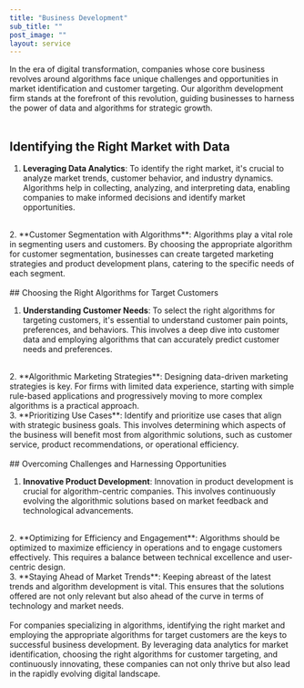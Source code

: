 ```yaml
---
title: "Business Development"
sub_title: ""
post_image: ""
layout: service
---
```


In the era of digital transformation, companies whose core business revolves around algorithms face unique challenges and opportunities in market identification and customer targeting. Our algorithm development firm stands at the forefront of this revolution, guiding businesses to harness the power of data and algorithms for strategic growth.
<br/>
<br/>
## Identifying the Right Market with Data

1. **Leveraging Data Analytics**: To identify the right market, it's crucial to analyze market trends, customer behavior, and industry dynamics. Algorithms help in collecting, analyzing, and interpreting data, enabling companies to make informed decisions and identify market opportunities.
<br/>
2. **Customer Segmentation with Algorithms**: Algorithms play a vital role in segmenting users and customers. By choosing the appropriate algorithm for customer segmentation, businesses can create targeted marketing strategies and product development plans, catering to the specific needs of each segment.
<br/>
<br/>
## Choosing the Right Algorithms for Target Customers

1. **Understanding Customer Needs**: To select the right algorithms for targeting customers, it's essential to understand customer pain points, preferences, and behaviors. This involves a deep dive into customer data and employing algorithms that can accurately predict customer needs and preferences.
<br/>
2. **Algorithmic Marketing Strategies**: Designing data-driven marketing strategies is key. For firms with limited data experience, starting with simple rule-based applications and progressively moving to more complex algorithms is a practical approach.
<br/>
3. **Prioritizing Use Cases**: Identify and prioritize use cases that align with strategic business goals. This involves determining which aspects of the business will benefit most from algorithmic solutions, such as customer service, product recommendations, or operational efficiency.
<br/>
<br/>
## Overcoming Challenges and Harnessing Opportunities

1. **Innovative Product Development**: Innovation in product development is crucial for algorithm-centric companies. This involves continuously evolving the algorithmic solutions based on market feedback and technological advancements.
<br/>
2. **Optimizing for Efficiency and Engagement**: Algorithms should be optimized to maximize efficiency in operations and to engage customers effectively. This requires a balance between technical excellence and user-centric design.
<br/>
3. **Staying Ahead of Market Trends**: Keeping abreast of the latest trends and algorithm development is vital. This ensures that the solutions offered are not only relevant but also ahead of the curve in terms of technology and market needs.
<br/>
<br/>
For companies specializing in algorithms, identifying the right market and employing the appropriate algorithms for target customers are the keys to successful business development. By leveraging data analytics for market identification, choosing the right algorithms for customer targeting, and continuously innovating, these companies can not only thrive but also lead in the rapidly evolving digital landscape.
